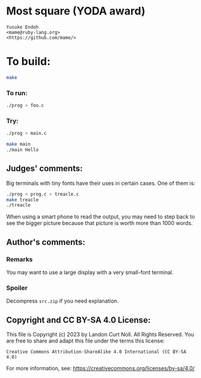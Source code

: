 # Most square (YODA award)

    Yusuke Endoh  
    <mame@ruby-lang.org>  
    <https://github.com/mame/>  

# To build:

```sh
make
```

### To run:

```sh
./prog > foo.c
```

### Try:

```sh
./prog > main.c

make main
./main Hello
```

## Judges' comments:

Big terminals with tiny fonts have their uses in certain cases.
One of them is:

```sh
./prog < prog.c > treacle.c
make treacle
./treacle
```

When using a smart phone to read the output, you may need to
step back to see the bigger picture because that picture is worth
more than 1000 words.

## Author's comments:

### Remarks

You may want to use a large display with a very small-font terminal.

### Spoiler

Decompress `src.zip` if you need explanation.

## Copyright and CC BY-SA 4.0 License:

This file is Copyright (c) 2023 by Landon Curt Noll.  All Rights Reserved.
You are free to share and adapt this file under the terms this license:

    Creative Commons Attribution-ShareAlike 4.0 International (CC BY-SA 4.0)

For more information, see: https://creativecommons.org/licenses/by-sa/4.0/

